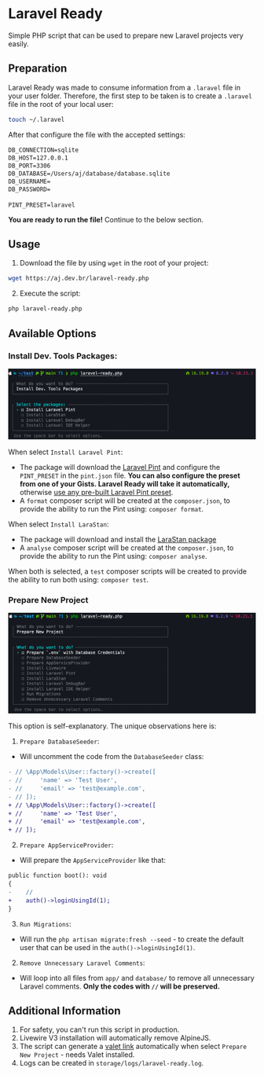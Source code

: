 # Laravel Ready

Simple PHP script that can be used to prepare new Laravel projects very easily.

## Preparation

Laravel Ready was made to consume information from a `.laravel` file in 
your user folder. Therefore, the first step to be taken is to create a `.laravel` 
file in the root of your local user:

```bash
touch ~/.laravel
```

After that configure the file with the accepted settings:

```dotenv
DB_CONNECTION=sqlite
DB_HOST=127.0.0.1
DB_PORT=3306
DB_DATABASE=/Users/aj/database/database.sqlite
DB_USERNAME=
DB_PASSWORD=

PINT_PRESET=laravel
```

**You are ready to run the file!** Continue to the below section.

## Usage

1. Download the file by using `wget` in the root of your project:

```bash
wget https://aj.dev.br/laravel-ready.php
```

2. Execute the script:

```bash
php laravel-ready.php
```

## Available Options

### Install Dev. Tools Packages:

<img src="images/dev-tools-packages.png">

When select `Install Laravel Pint`:
- The package will download the [Laravel Pint](https://laravel.com/docs/pint) and configure the `PINT_PRESET` in the `pint.json` file. **You can also configure the preset from one of your Gists. Laravel Ready will take it automatically,** otherwise [use any pre-built Laravel Pint preset](https://laravel.com/docs/10.x/pint#presets).
- A `format` composer script will be created at the `composer.json`, to provide the ability to run the Pint using: `composer format`.

When select `Install LaraStan`:
- The package will download and install the [LaraStan package](https://github.com/nunomaduro/larastan)
- A `analyse` composer script will be created at the `composer.json`, to provide the ability to run the Pint using: `composer analyse`.

When both is selected, a `test` composer scripts will be created to provide the ability to run both using: `composer test`.

### Prepare New Project

<img src="images/prepare-new-project.png">

This option is self-explanatory. The unique observations here is:

1. `Prepare DatabaseSeeder`:
- Will uncomment the code from the `DatabaseSeeder` class:

```diff
- // \App\Models\User::factory()->create([
- //     'name' => 'Test User',
- //     'email' => 'test@example.com',
- // ]);
+ // \App\Models\User::factory()->create([
+ //     'name' => 'Test User',
+ //     'email' => 'test@example.com',
+ // ]);
```

2. `Prepare AppServiceProvider`:
- Will prepare the `AppServiceProvider` like that:
    
```diff
public function boot(): void
{
-    //
+    auth()->loginUsingId(1);
}
```

3. `Run Migrations`:
- Will run the `php artisan migrate:fresh --seed` - to create the default user that can be used in the `auth()->loginUsingId(1)`.

2. `Remove Unnecessary Laravel Comments`:
- Will loop into all files from `app/` and `database/` to remove all unnecessary Laravel comments. **Only the codes with `//` will be preserved.**

## Additional Information

1. For safety, you can't run this script in production.
2. Livewire V3 installation will automatically remove AlpineJS.
3. The script can generate a [valet link](https://laravel.com/docs/valet) automatically when select `Prepare New Project` - needs Valet installed.
4. Logs can be created in `storage/logs/laravel-ready.log`.